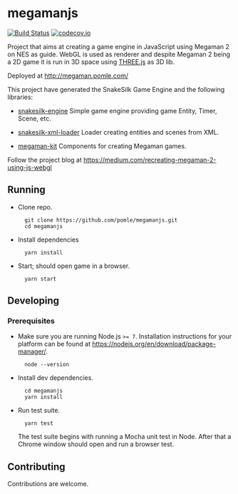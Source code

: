 # megamanjs
[![Build Status](https://travis-ci.org/pomle/megamanjs.svg?branch=master)][1]
[![codecov.io](https://codecov.io/github/pomle/megamanjs/coverage.svg?branch=master)](https://codecov.io/github/pomle/megamanjs?branch=master)

Project that aims at creating a game engine in JavaScript using Megaman 2 on NES as guide. WebGL is used as renderer and despite Megaman 2 being a 2D game it is run in 3D space using [THREE.js](https://github.com/mrdoob/three.js/) as 3D lib.

Deployed at http://megaman.pomle.com/

This project have generated the SnakeSilk Game Engine and the following libraries:
* [snakesilk-engine](https://github.com/snakesilk/snakesilk-engine)
  Simple game engine providing game Entity, Timer, Scene, etc.

* [snakesilk-xml-loader](https://github.com/snakesilk/snakesilk-xml-loader)
  Loader creating entities and scenes from XML.

* [megaman-kit](https://github.com/snakesilk/megaman-kit)
  Components for creating Megaman games.

Follow the project blog at https://medium.com/recreating-megaman-2-using-js-webgl

## Running

* Clone repo.

        git clone https://github.com/pomle/megamanjs.git
        cd megamanjs

* Install dependencies

        yarn install

* Start; should open game in a browser.

        yarn start


## Developing

### Prerequisites

* Make sure you are running Node.js `>= 7`. Installation instructions for your platform can be found at https://nodejs.org/en/download/package-manager/.

        node --version

* Install dev dependencies.

        cd megamanjs
        yarn install

* Run test suite.

        yarn test

    The test suite begins with running a Mocha unit test in Node. After that a Chrome window should open and run a browser test.


## Contributing

Contributions are welcome.

[1]: https://travis-ci.org/pomle/megamanjs
